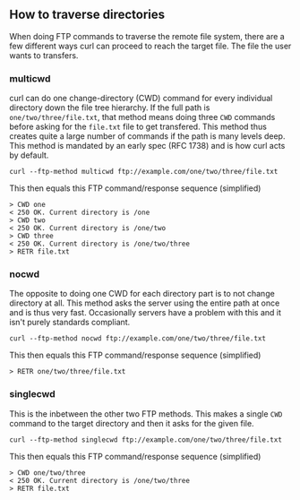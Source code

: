## How to traverse directories

When doing FTP commands to traverse the remote file system, there are a few
different ways curl can proceed to reach the target file. The file the user
wants to transfers.

### multicwd

curl can do one change-directory (CWD) command for every individual directory
down the file tree hierarchy. If the full path is `one/two/three/file.txt`,
that method means doing three `CWD` commands before asking for the `file.txt`
file to get transfered. This method thus creates quite a large number of
commands if the path is many levels deep. This method is mandated by an early
spec (RFC 1738) and is how curl acts by default.

    curl --ftp-method multicwd ftp://example.com/one/two/three/file.txt

This then equals this FTP command/response sequence (simplified)

    > CWD one
    < 250 OK. Current directory is /one
    > CWD two
    < 250 OK. Current directory is /one/two
    > CWD three
    < 250 OK. Current directory is /one/two/three
    > RETR file.txt

### nocwd

The opposite to doing one CWD for each directory part is to not change
directory at all. This method asks the server using the entire path at once
and is thus very fast. Occasionally servers have a problem with this and it
isn't purely standards compliant.

    curl --ftp-method nocwd ftp://example.com/one/two/three/file.txt

This then equals this FTP command/response sequence (simplified)

    > RETR one/two/three/file.txt

### singlecwd

This is the inbetween the other two FTP methods. This makes a single `CWD`
command to the target directory and then it asks for the given file.

    curl --ftp-method singlecwd ftp://example.com/one/two/three/file.txt

This then equals this FTP command/response sequence (simplified)

    > CWD one/two/three
    < 250 OK. Current directory is /one/two/three
    > RETR file.txt
